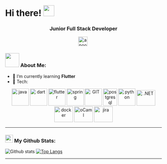 # Hi there! <img src="https://github.com/TheDudeThatCode/TheDudeThatCode/blob/master/Assets/Hi.gif" width="35" />
<h3 align="center">Junior Full Stack Developer</h3>
<p align="center">
  <a href="https://www.linkedin.com/in/julian-ojea-lopez/" target="blank"><img align="center" src="https://cdn.jsdelivr.net/npm/simple-icons@3.0.1/icons/linkedin.svg" alt="apoorvtyagi" height="30" width="30" /></a>&nbsp;
</p>


### <img src="https://github.com/TheDudeThatCode/TheDudeThatCode/blob/master/Assets/Developer.gif" width="45" /> About Me:

- 🌱 I’m currently learning **Flutter**
- 🔌 Tech:

<p align="center">
      <img src="https://www.vectorlogo.zone/logos/java/java-icon.svg" alt="java" width="55" height="55"/> 
      <img src="https://www.vectorlogo.zone/logos/dartlang/dartlang-icon.svg" alt="dart" width="55" height="55"/>
      <img src="https://www.vectorlogo.zone/logos/flutterio/flutterio-icon.svg" alt="flutter" width="55" height="55"/>
      <img src="https://www.vectorlogo.zone/logos/springio/springio-icon.svg" alt="spring" width="55" height="55"/>
      <img src="https://www.vectorlogo.zone/logos/git-scm/git-scm-icon.svg" alt="GIT" width="55" height="55"/> 
      <img src="https://www.vectorlogo.zone/logos/postgresql/postgresql-icon.svg" alt="postgresql" width="45" height="55"/>
      <img src="https://www.vectorlogo.zone/logos/python/python-icon.svg" alt="python" width="55" height="55"/>
      <img src="https://www.vectorlogo.zone/logos/dotnet/dotnet-icon.svg" alt=".NET" width="60" height="50"/>
      <img src="https://www.vectorlogo.zone/logos/docker/docker-official.svg" alt="docker" width="60" height="50"/>
      <img src="https://www.vectorlogo.zone/logos/ocaml/ocaml-icon.svg" alt="oCaml" width="60" height="50"/>
      <img src="https://www.vectorlogo.zone/logos/atlassian_jira/atlassian_jira-icon.svg" alt="jira" width="60" height="50"/>
</p>

---
### <img src='https://media1.giphy.com/media/du3J3cXyzhj75IOgvA/giphy.gif?cid=ecf05e47x2g034i9pzwtzzsd3xgg2w9nr94t4tflbbgo3008&rid=giphy.gif' width='25' /> My Github Stats:
![Github stats](https://github-readme-stats.vercel.app/api?username=JulianOjea&show_icons=true&title_color=ffc857&icon_color=8ac926&text_color=daf7dc&bg_color=151515&hide=issues&count_private=true&include_all_commits=true)
[![Top Langs](https://github-readme-stats.vercel.app/api/top-langs/?username=JulianOjea&layout=compact&text_color=daf7dc&bg_color=151515&hide=css,html,php)](https://github.com/anuraghazra/github-readme-stats)

---

<!--
**JulianOjea/JulianOjea** is a ✨ _special_ ✨ repository because its `README.md` (this file) appears on your GitHub profile.

Here are some ideas to get you started:

- 🔭 I’m currently working on ...
- 🌱 I’m currently learning ...
- 👯 I’m looking to collaborate on ...
- 🤔 I’m looking for help with ...
- 💬 Ask me about ...
- 📫 How to reach me: ...
- 😄 Pronouns: ...
- ⚡ Fun fact: ...
-->
